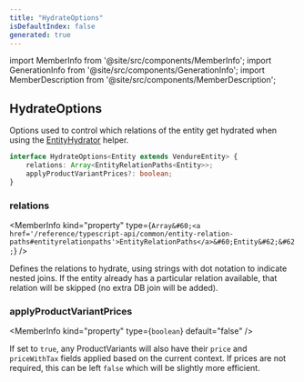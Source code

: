```yaml
---
title: "HydrateOptions"
isDefaultIndex: false
generated: true
---
```

<!-- This file was generated from the Vendure source. Do not modify. Instead, re-run the "docs:build" script -->
import MemberInfo from '@site/src/components/MemberInfo';
import GenerationInfo from '@site/src/components/GenerationInfo';
import MemberDescription from '@site/src/components/MemberDescription';


## HydrateOptions

<GenerationInfo sourceFile="packages/core/src/service/helpers/entity-hydrator/entity-hydrator-types.ts" sourceLine="12" packageName="@vendure/core" since="1.3.0" />

Options used to control which relations of the entity get hydrated
when using the <a href='/reference/typescript-api/data-access/entity-hydrator#entityhydrator'>EntityHydrator</a> helper.

```ts title="Signature"
interface HydrateOptions<Entity extends VendureEntity> {
    relations: Array<EntityRelationPaths<Entity>>;
    applyProductVariantPrices?: boolean;
}
```

<div className="members-wrapper">

### relations

<MemberInfo kind="property" type={`Array&#60;<a href='/reference/typescript-api/common/entity-relation-paths#entityrelationpaths'>EntityRelationPaths</a>&#60;Entity&#62;&#62;`}   />

Defines the relations to hydrate, using strings with dot notation to indicate
nested joins. If the entity already has a particular relation available, that relation
will be skipped (no extra DB join will be added).
### applyProductVariantPrices

<MemberInfo kind="property" type={`boolean`} default="false"   />

If set to `true`, any ProductVariants will also have their `price` and `priceWithTax` fields
applied based on the current context. If prices are not required, this can be left `false` which
will be slightly more efficient.


</div>
